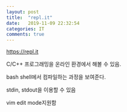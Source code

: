 ```yaml
---
layout: post
title:  "repl.it"
date:   2019-11-09 22:32:54
categories: IT
comments: true
---
```


https://repl.it

C/C++ 프로그래밍을 온라인 환경에서 해볼 수 있음.

bash shell에서 컴파일하는 과정을 보여준다.

stdin, stdout을 이용할 수 있음

vim edit mode지원함
